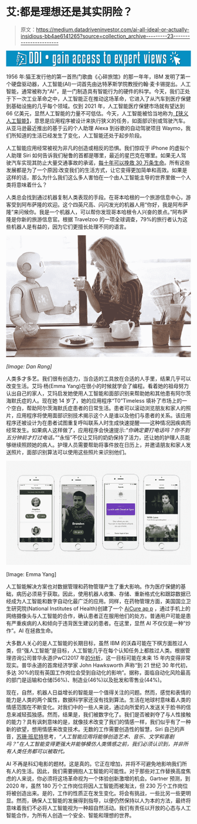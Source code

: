 # 艾:都是理想还是其实阴险？

> 原文：<https://medium.datadriveninvestor.com/ai-all-ideal-or-actually-insidious-bb4ae6141265?source=collection_archive---------23----------------------->

[![](img/95ab3d0ad163f3435ff4d32a790dc986.png)](http://www.track.datadriveninvestor.com/1B9E)

1956 年:猫王发行他的第一首热门歌曲《心碎旅馆》的那一年年，IBM 发明了第一个硬盘驱动器，人工智能(AI)一词首先由达特茅斯学院教授约翰·麦卡锡提出。人工智能，通常被称为“AI”，是一门制造具有智能行为的硬件的科学。今天，我们正处于下一次工业革命之中，人工智能正在推动这场革命，它进入了从汽车到医疗保健到基础设施的几乎每个领域。仅到 2021 年，人工智能医疗保健市场就有望达到 66 亿美元，显然人工智能的力量不可低估。今天，人工智能被恰当地称为[【狭义人工智能】](https://futureoflife.org/background/benefits-risks-of-artificial-intelligence/)，意思是应用程序被设计来执行狭义的任务，如面部识别或驾驶汽车。从亚马逊最近推出的基于云的个人助理 Alexa 到谷歌的自动驾驶项目 Waymo，我们所知道的生活已经发生了变化，人工智能还处于起步阶段。

人工智能应用经常被视为非凡的创造或相反的恐惧。我们惊叹于 iPhone 的虚拟个人助理 Siri 如何告诉我们秘鲁的首都是哪里，最近的星巴克在哪里。如果无人驾驶汽车实现其防止大量交通事故的承诺，[每十年可以挽救 30 万条生命](https://www.theatlantic.com/technology/archive/2015/09/self-driving-cars-could-save-300000-lives-per-decade-in-america/407956/)。所有这些发展都是为了一个原因:改变我们的生活方式，让它变得更加简单和高效。如果是这样的话，那么为什么我们这么多人害怕在一个由人工智能主导的世界里做一个人类将意味着什么？

人类总会找到通过机器复制人类表现的手段。在哥本哈根的一个旅游信息中心，游客受到阿布萨隆的欢迎。这个四英尺高、闪闪发光的机器人用“你好，我是阿布萨隆”来问候你。我是一个机器人，可以帮你发现哥本哈根令人兴奋的景点。”阿布萨隆是你新的旅游信息官。根据 Travelzoo 的一项全球调查，79%的旅行者认为这些机器人是有益的，因为它们更擅长处理不同的语言。

![](img/f2e46c60c17fb22d7cb865b725551e62.png)

*[Image: Dan Rang]*

人类多才多艺。我们很有创造力，当合适的工具放在合适的人手里，结果几乎可以改变生活。艾玛·杨(Emma Yang)在很小的时候就学会了编程。看着她的祖母努力认出自己的家人，艾玛启发她使用人工智能和面部识别来帮助她和其他患有阿尔茨海默氏症的人。现在她 14 岁了，她的应用程序“T0”Timeless 填补了市场上的一个空白，帮助阿尔茨海默氏症患者的日常生活。患者可以滚动浏览朋友和家人的照片，应用程序将使用面部识别技术揭示这个人是谁以及他们与患者的关系。该应用程序还被设计为在患者试图重复呼叫联系人时生成快速提醒——这种情况因疾病而经常发生。如果病人这样做了，应用程序会快速提示:*“你确定要打电话吗？你不到五分钟前才打过电话。”*“永恒”不仅让艾玛的奶奶保持了活力，还让她的护理人员能够继续照顾她的病人。护理人员需要帮助将事件放在日历上，并邀请朋友和家人发送照片，面部识别算法可以使用这些照片来识别他们。

![](img/bc169ee5f57ee5c17a9bde6ada9b1dc2.png)

[Image: Emma Yang]

人工智能解决方案也对数据管理和药物管理产生了重大影响。作为医疗保健的基础，病历必须易于获取。因此，使用机器人收集、存储、重新格式化和跟踪数据已经成为人工智能和数字自动化最广泛的应用。同样，在药物管理方面，美国国立卫生研究院(National Institutes of Health)创建了一个 [AiCure ap p](http://novatiosolutions.com/10-common-applications-artificial-intelligence-healthcare/) ，通过手机上的网络摄像头与人工智能的合作，确认患者正在服用他们的处方。普通用户可能是患有严重疾病的人和倾向于违背医生建议的患者。在这里，显然 AI 不仅仅是一种“炒作”。AI 在拯救生命。

大多数人关心的是人工智能的长期目标，虽然 IBM 的沃森可能在下棋方面胜过人类，但“强人工智能”是目标，人工智能几乎在每个认知任务上都胜过人类。根据管理咨询公司普华永道(PwC)2017 年[的分析](https://pwc.blogs.com/press_room/2017/03/up-to-30-of-existing-uk-jobs-could-be-impacted-by-automation-by-early-2030s-but-this-should-be-offse.html)，这一目标可能在未来 15 年内变得非常现实。普华永道的首席经济学家 John Hawksworth 声称“到 21 世纪 30 年代初，多达 30%的现有英国工作岗位会受到自动化的影响”。据称，面临自动化风险最高的部门是运输和仓储(56%)、制造业(46%)以及批发和零售业(44%)。

现在，自然，机器人日益增长的智能是一个值得关注的问题。然而，感觉和表情的能力是人类的两个属性，数据科学家还没有找到算法。生活在地球村意味着人类的情感范围在不断变化。对我们中的一些人来说，通过向所爱的人发送关于脸书的信息来减轻孤独感。然而，结果是，我们被数字化了。我们是否被剥夺了与人性接触的能力？具有讽刺意味的是，就像技术改变了我们的情感一样，我们似乎有了一种新的欲望，想用情感来改变技术。无数的工作需要创造性的智慧，Siri 自己的声音，[苏珊·班尼特](https://www.nytimes.com/roomfordebate/2016/12/05/is-artificial-intelligence-taking-over-our-lives/if-ai-replaces-humans-will-siri-lead-us-into-the-sea)思考，*“人工智能应用将能够创造艺术、音乐、文学和喜剧吗？”在人工智能变得更强大并能够模仿人类情感之前，我们必须认识到，并非所有人类任务都可以被取代。*

AI 不再是科幻电影的题材。这是真的。它正在增加，并将不可避免地影响我们所有人的生活。因此，我们需要拥抱人工智能的可能性。对于那些对工作替换高度焦虑的人来说，你必须将这场革命视为一个体验创新激增的机会。Gartner 预测，到 2020 年，虽然 180 万个工作岗位将因人工智能而被淘汰，但 230 万个工作岗位将被创造出来。是的，工作的性质正在发生变化。将会有挑战，一些比另一些更明显。然而，确保人工智能的发展得到指导，以便仍然保持以人为本的方法，最终将意味着我们不必将人工智能视为一种超自然活动。我们有责任以开放的心态与人工智能合作，为所有人创造一个安全、智能和理想的世界。